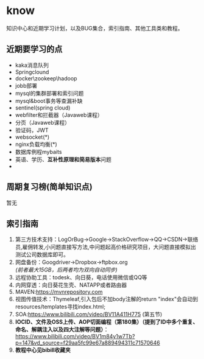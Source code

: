 # know
知识中心和近期学习计划，以及BUG集合，索引指南、其他工具类和教程。

## 近期要学习的点
* kaka消息队列
* Springclound
* docker\zookeep\hadoop
* jobb部署
* mysql的集群部署和索引问题
* mysql&boot事务等查漏补缺
* sentinel(spring cloud)
* webfilter和拦截器（Javaweb课程）
* 分页（Javaweb课程）
* 验证码，JWT
* websocket(*)
* nginx负载均衡(*)
* 数据库例程mybaits
* 英语、学历、**互补性原理和简易版本**问题
* 

## 周期复习榜(简单知识点)
暂无

  
## 索引指南
1. 第三方技术支持：LogOrBug->Google->StackOverflow->QQ->CSDN->联络员,雇佣转发,小问题直接写方法,中问题起高价格研究项目，大问题直接模拟出测试公司数据库即可。
2. 网盘备份：Googdriver->Dropbox->ftpbox.org    
  *(前者最大15GB，后两者均为双向自动同步)*
3. 远程协助工具：todesk、向日葵，电话使用微信或QQ等
5. 内网穿透：向日葵花生壳、NATAPP或者路由器
7. MAVEN:https://mvnrepository.com
8. 视图传值技术：Thymeleaf,引入包后不加body注解的return "index"会自动到resources/templates寻找index.html;
10. SOA:https://www.bilibili.com/video/BV11A411H775 (第五节)  
11. **IOCID、文件及OSS上传、AOP切面编程（第180集）（提到了ID中多个重复、命名、解耦注入以及四大注解等问题）**：   
https://www.bilibili.com/video/BV1m84y1w7Tb?p=147&vd_source=f29aa5fc99e67a889494311c71570646  
11. **教程中心见bibill收藏夹**  


